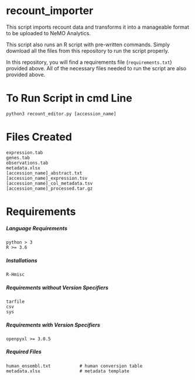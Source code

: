 # recount_importer

This script imports recount data and transforms it into a manageable format to be uploaded to NeMO Analytics.

This script also runs an R script with pre-written commands. Simply download all the files from this repository to run the script properly.

In this repository, you will find a requirements file (```requirements.txt```) provided above. All of the necessary files needed to run the script are also provided above.

# To Run Script in cmd Line

```python3 recount_editor.py [accession_name]```

# Files Created
```
expression.tab
genes.tab
observations.tab
metadata.xlsx
[accession_name]_abstract.txt
[accession_name]_expression.tsv
[accession_name]_col_metadata.tsv
[accession_name]_processed.tar.gz
```

# Requirements

##### Language Requirements
```
python > 3
R >= 3.6
```

##### Installations
```
R-Hmisc
```

##### Requirements without Version Specifiers
```
tarfile
csv
sys
```

##### Requirements with Version Specifiers
```
openpyxl >= 3.0.5
```

##### Required Files
```
human_ensembl.txt           # human conversion table
metadata.xlsx               # metadata template
```
